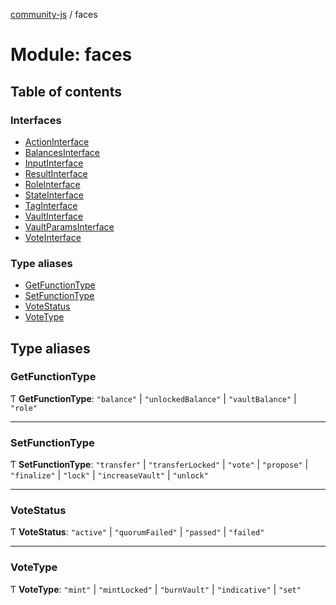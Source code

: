 [community-js](../README.md) / faces

# Module: faces

## Table of contents

### Interfaces

- [ActionInterface](../interfaces/faces.ActionInterface.md)
- [BalancesInterface](../interfaces/faces.BalancesInterface.md)
- [InputInterface](../interfaces/faces.InputInterface.md)
- [ResultInterface](../interfaces/faces.ResultInterface.md)
- [RoleInterface](../interfaces/faces.RoleInterface.md)
- [StateInterface](../interfaces/faces.StateInterface.md)
- [TagInterface](../interfaces/faces.TagInterface.md)
- [VaultInterface](../interfaces/faces.VaultInterface.md)
- [VaultParamsInterface](../interfaces/faces.VaultParamsInterface.md)
- [VoteInterface](../interfaces/faces.VoteInterface.md)

### Type aliases

- [GetFunctionType](faces.md#getfunctiontype)
- [SetFunctionType](faces.md#setfunctiontype)
- [VoteStatus](faces.md#votestatus)
- [VoteType](faces.md#votetype)

## Type aliases

### GetFunctionType

Ƭ **GetFunctionType**: ``"balance"`` \| ``"unlockedBalance"`` \| ``"vaultBalance"`` \| ``"role"``

___

### SetFunctionType

Ƭ **SetFunctionType**: ``"transfer"`` \| ``"transferLocked"`` \| ``"vote"`` \| ``"propose"`` \| ``"finalize"`` \| ``"lock"`` \| ``"increaseVault"`` \| ``"unlock"``

___

### VoteStatus

Ƭ **VoteStatus**: ``"active"`` \| ``"quorumFailed"`` \| ``"passed"`` \| ``"failed"``

___

### VoteType

Ƭ **VoteType**: ``"mint"`` \| ``"mintLocked"`` \| ``"burnVault"`` \| ``"indicative"`` \| ``"set"``
